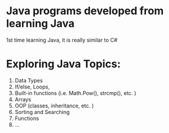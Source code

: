 # Java programs developed from learning Java
1st time learning Java, it is really similar to C#
# Exploring Java Topics:
1. Data Types
2. If/else, Loops, 
3. Built-in functions (i.e. Math.Pow(), strcmp(), etc. )
4. Arrays
5. OOP (classes, inheritance, etc. )
6. Sorting and Searching
7. Functions
8. ...
